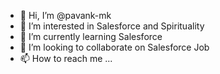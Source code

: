 - 👋 Hi, I’m @pavank-mk
- 👀 I’m interested in Salesforce and Spirituality
- 🌱 I’m currently learning Salesforce
- 💞️ I’m looking to collaborate on Salesforce Job
- 📫 How to reach me ...

<!---
pavank-mk/pavank-mk is a ✨ special ✨ repository because its `README.md` (this file) appears on your GitHub profile.
You can click the Preview link to take a look at your changes.
--->
